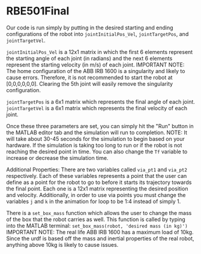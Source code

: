# RBE501Final
Our code is run simply by putting in the desired starting and ending configurations of the robot into `jointInitialPos_Vel`, `jointTargetPos`, and `jointTargetVel`.

`jointInitialPos_Vel` is a 12x1 matrix in which the first 6 elements represent the starting angle of each joint (in radians) and the next 6 elements represent the starting velocity (in m/s) of each joint.
IMPORTANT NOTE: The home configuration of the ABB IRB 1600 is a singularity and likely to cause errors. Therefore, it is not recommended to start the robot at [0,0,0,0,0,0]. Clearing the 5th joint will easily remove the singularity configuration.

`jointTargetPos` is a 6x1 matrix which represents the final angle of each joint.
`jointTargetVel` is a 6x1 matrix which represents the final velocity of each joint.

Once these three parameters are set, you can simply hit the "Run" button in the MATLAB editor tab and the simulation will run to completion.
NOTE: It will take about 30-45 seconds for the simulation to begin based on your hardware.
If the simulation is taking too long to run or if the robot is not reaching the desired point in time. You can also change the `Tf` variable to increase or decrease the simulation time. 

Additional Properties:
There are two variables called `via_pt1` and `via_pt2` respectively. 
Each of these variables represents a point that the user can define as a point for the robot to go to before it starts its trajectory towards the final point.
Each one is a 12x1 matrix representing the desired position and velocity. Additionally, in order to use via points you must change the variables `j` and `k` in the animation for loop to be 1:4 instead of simply 1.

There is a `set_box_mass` function which allows the user to change the mass of the box that the robot carries as well. 
This function is called by typing into the MATLAB terminal: `set_box_mass(robot, 'desired mass (in kg)')`
IMPORTANT NOTE: The real life ABB IRB 1600 has a maximum load of 10kg. Since the urdf is based off the mass and inertial properties of the real robot, anything above 10kg is likely to cause issues.

